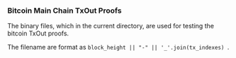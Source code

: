 ### Bitcoin Main Chain TxOut Proofs

The binary files, which in the current directory, are used for testing the bitcoin TxOut proofs.

The filename are format as `block_height || "-" || '_'.join(tx_indexes) `.
